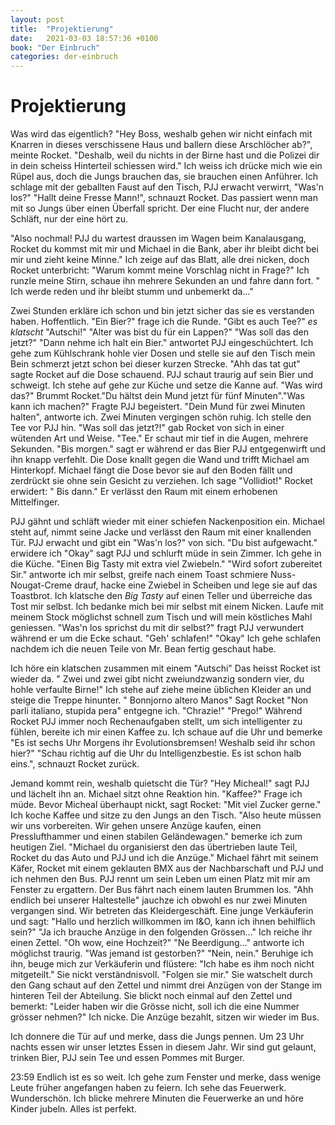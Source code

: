 ```yaml
---
layout: post
title:  "Projektierung"
date:   2021-03-03 18:57:36 +0100
book: "Der Einbruch"
categories: der-einbruch
---
```


# Projektierung
Was wird das eigentlich? "Hey Boss, weshalb gehen wir nicht einfach mit Knarren in dieses verschissene Haus und ballern diese Arschlöcher ab?", meinte Rocket. "Deshalb, weil du nichts in der Birne hast und die Polizei dir in dein scheiss Hinterteil schiessen wird." Ich weiss ich drücke mich wie ein Rüpel aus, doch die Jungs brauchen das, sie brauchen einen Anführer. Ich schlage mit der geballten Faust auf den Tisch, PJJ erwacht verwirrt, "Was'n los?" "Hallt deine Fresse Mann!", schnauzt Rocket. Das passiert wenn man mit so Jungs über einen Überfall spricht. Der eine Flucht nur, der andere Schläft, nur der eine hört zu.

"Also nochmal! PJJ du wartest draussen im Wagen beim Kanalausgang, Rocket du kommst mit mir und Michael in die Bank, aber ihr bleibt dicht bei mir und zieht keine Minne." Ich zeige auf das Blatt, alle drei nicken, doch Rocket unterbricht: "Warum kommt meine Vorschlag nicht in Frage?" Ich runzle meine Stirn, schaue ihn mehrere Sekunden an und fahre dann fort. " Ich werde reden und ihr bleibt stumm und unbemerkt da…"

Zwei Stunden erkläre ich schon und bin jetzt sicher das sie es verstanden haben. Hoffentlich. "Ein Bier?" frage ich die Runde. "Gibt es auch Tee?" *es klatscht* "Autschi!" "Alter was bist du für ein Lappen?" "Was soll das den jetzt?" "Dann nehme ich halt ein Bier." antwortet PJJ eingeschüchtert. Ich gehe zum Kühlschrank hohle vier Dosen und stelle sie auf den Tisch mein Bein schmerzt jetzt schon bei dieser kurzen Strecke. "Ahh das tat gut" sagte Rocket auf die Dose schauend. PJJ schaut traurig auf sein Bier und schweigt. Ich stehe auf gehe zur Küche und setze die Kanne auf. "Was wird das?" Brummt Rocket."Du hältst dein Mund jetzt für fünf Minuten"."Was kann ich machen?" Fragte PJJ begeistert. "Dein Mund für zwei Minuten halten", antworte ich. Zwei Minuten vergingen schön ruhig. Ich stelle den Tee vor PJJ hin. "Was soll das jetzt?!" gab Rocket von sich in einer wütenden Art und Weise. "Tee." Er schaut mir tief in die Augen, mehrere Sekunden. "Bis morgen." sagt er während er das Bier PJJ entgegenwirft und ihn knapp verfehlt. Die Dose knallt gegen die Wand und trifft Michael am Hinterkopf. Michael fängt die Dose bevor sie auf den Boden fällt und zerdrückt sie ohne sein Gesicht zu verziehen. Ich sage "Vollidiot!" Rocket erwidert: " Bis dann."  Er verlässt den Raum mit einem erhobenen Mittelfinger.

PJJ gähnt und schläft wieder mit einer schiefen Nackenposition ein. Michael steht auf, nimmt seine Jacke und verlässt den Raum mit einer knallenden Tür. PJJ erwacht und gibt ein "Was'n los?" von sich. "Du bist aufgewacht." erwidere ich "Okay" sagt PJJ und schlurft müde in sein Zimmer. Ich gehe in die Küche. "Einen Big Tasty mit extra viel Zwiebeln." "Wird sofort zubereitet Sir." antworte ich mir selbst, greife nach einem Toast schmiere Nuss-Nougat-Creme drauf, hacke eine Zwiebel in Scheiben und lege sie auf das Toastbrot. Ich klatsche den *Big Tasty* auf einen Teller und überreiche das Tost mir selbst. Ich bedanke mich bei mir selbst mit einem Nicken. Laufe mit meinem Stock möglichst schnell zum Tisch und will mein köstliches Mahl geniessen.
"Was'n los sprichst du mit dir selbst?" fragt PJJ verwundert während er um die Ecke schaut. "Geh' schlafen!" "Okay" Ich gehe schlafen nachdem ich die neuen Teile von Mr. Bean fertig geschaut habe.

Ich höre ein klatschen zusammen mit einem "Autschi" Das heisst Rocket ist wieder da. " Zwei und zwei gibt nicht zweiundzwanzig sondern vier, du hohle verfaulte Birne!" Ich stehe auf ziehe meine üblichen Kleider an und steige die Treppe hinunter. " Bonnjorno altero Manos" Sagt Rocket "Non parli italiano, stupida pera" entgegne ich. "Chrazie!" "Prego!" Während Rocket PJJ immer noch Rechenaufgaben stellt, um sich intelligenter zu fühlen, bereite ich mir einen Kaffee zu. Ich schaue auf die Uhr und bemerke "Es ist sechs Uhr Morgens ihr Evolutionsbremsen! Weshalb seid ihr schon hier?" "Schau richtig auf die Uhr du Intelligenzbestie. Es ist schon halb eins.", schnauzt Rocket zurück.

Jemand kommt rein, weshalb quietscht die Tür? "Hey Micheal!" sagt PJJ und lächelt ihn an. Michael sitzt ohne Reaktion hin. "Kaffee?" Frage ich müde. Bevor Micheal überhaupt nickt, sagt Rocket: "Mit viel Zucker gerne." Ich koche Kaffee und sitze zu den Jungs an den Tisch. "Also heute müssen wir uns vorbereiten. Wir gehen unsere Anzüge kaufen, einen Presslufthammer und einen stabilen Geländewagen." bemerke ich zum heutigen Ziel. "Michael du organisierst den das übertrieben laute Teil, Rocket du das Auto und PJJ und ich die Anzüge." Michael fährt mit seinem Käfer, Rocket mit einem geklauten BMX aus der Nachbarschaft und PJJ und ich nehmen den Bus. PJJ rennt um sein Leben um einen Platz mit mir am Fenster zu ergattern. Der Bus fährt nach einem lauten Brummen los. "Ahh endlich bei unserer Haltestelle" jauchze ich obwohl es nur zwei Minuten vergangen sind. Wir betreten das Kleidergeschäft. Eine junge Verkäuferin und sagt: "Hallo und herzlich willkommen im I&O, kann ich ihnen behilflich sein?" "Ja ich brauche Anzüge in den folgenden Grössen…" Ich reiche ihr einen Zettel. "Oh wow, eine Hochzeit?" "Ne Beerdigung…" antworte ich möglichst traurig. "Was jemand ist gestorben?" "Nein, nein." Beruhige ich ihn, beuge mich zur Verkäuferin und flüstere: "Ich habe es ihm noch nicht mitgeteilt." Sie nickt verständnisvoll. "Folgen sie mir." Sie watschelt durch den Gang schaut auf den Zettel und nimmt drei Anzügen von der Stange im hinteren Teil der Abteilung. Sie blickt noch einmal auf den Zettel und bemerkt: "Leider haben wir die Grösse nicht, soll ich die eine Nummer grösser nehmen?" Ich nicke. Die Anzüge bezahlt, sitzen wir wieder im Bus.

Ich donnere die Tür auf und merke, dass die Jungs pennen. Um 23 Uhr nachts essen wir unser letztes Essen in diesem Jahr. Wir sind gut gelaunt, trinken Bier, PJJ sein Tee und essen Pommes mit Burger.  

23:59 Endlich ist es so weit. Ich gehe zum Fenster und merke, dass wenige Leute früher angefangen haben zu feiern. Ich sehe das Feuerwerk. Wunderschön. Ich blicke mehrere Minuten die Feuerwerke an und höre Kinder jubeln. Alles ist perfekt.

